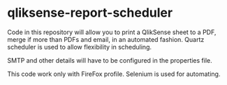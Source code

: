 # qliksense-report-scheduler
Code in this repository will allow you to print a QlikSense sheet to a PDF, merge if more than PDFs and email, in an automated fashion. Quartz scheduler is used to allow flexibility in scheduling. 

SMTP and other details will have to be configured in the properties file.

This code work only with FireFox profile. Selenium is used for automating.
